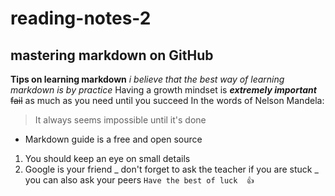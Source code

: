  # reading-notes-2
 ## mastering markdown on GitHub
**Tips on learning markdown**
*i believe that the best way of learning markdown is by practice*
Having a growth mindset is **_extremely important_**
~~fail~~ as much as you need until you succeed
In the words of Nelson Mandela:
>It always seems impossible until it's done

* Markdown guide is a free and open source
1. You should keep an eye on small details
2. Google is your friend
   _ don't forget to ask the teacher if you are stuck
     _ you can also ask your peers
```Have the best of luck  👍 ```


